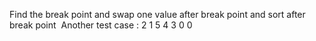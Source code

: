 Find the break point  and swap one value after break point and sort after break point
​
Another test case : 2 1 5 4 3 0 0
